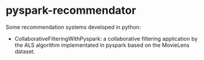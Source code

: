 # pyspark-recommendator
Some recommendation systems developed in python:
* CollaborativeFilteringWithPyspark: a collaborative filtering application by the ALS algorithm implementated in pyspark based on the MovieLens dataset.
